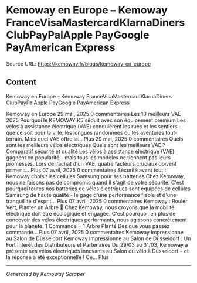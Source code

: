# Kemoway en Europe – Kemoway FranceVisaMastercardKlarnaDiners ClubPayPalApple PayGoogle PayAmerican Express

Source URL: https://kemoway.fr/blogs/kemoway-en-europe

## Content

Kemoway en Europe – Kemoway FranceVisaMastercardKlarnaDiners ClubPayPalApple PayGoogle PayAmerican Express

Kemoway en Europe 29 mai, 2025 0 commentaires Les 10 meilleurs VAE 2025 Pourquoi le KEMOWAY K5 séduit avec son équipement premium Les vélos à assistance électrique (VAE) conquièrent les rues et les sentiers – que ce soit pour la ville, les longues randonnées ou les aventures tout-terrain. Mais quel VAE offre la... Plus 29 mai, 2025 0 commentaires Quels sont les meilleurs vélos électriques Quels sont les meilleurs VAE ? Comparatif sécurité et qualité Les vélos à assistance électrique (VAE) gagnent en popularité – mais tous les modèles ne tiennent pas leurs promesses. Lors de l'achat d'un VAE, quatre facteurs cruciaux doivent primer :... Plus 07 avril, 2025 0 commentaires Sécurité avant tout : Kemoway choisit les cellules Samsung pour ses batteries Chez Kemoway, nous ne faisons pas de compromis quand il s'agit de votre sécurité. C'est pourquoi toutes nos batteries de vélos électriques sont équipées de cellules Samsung de haute qualité - le gage d'une performance fiable et d'une tranquillité d'esprit... Plus 07 avril, 2025 0 commentaires Kemoway : Rouler Vert, Planter un Arbre 🌱 Chez Kemoway, nous croyons que la mobilité électrique doit être écologique et engagée. C'est pourquoi, en plus de concevoir des vélos électriques performants, nous agissons concrètement pour la planète. 1 Commande = 1 Arbre Planté Dès que vous passez commande... Plus 07 avril, 2025 0 commentaires Kemoway Impressionne au Salon de Düsseldorf Kemoway Impressionne au Salon de Düsseldorf : Un Fort Intérêt des Distributeurs et Partenaires Du 29/03 au 31/03, Kemoway a présenté ses vélos électriques innovants au Salon du vélo à Düsseldorf – et la réponse a été exceptionnelle ! Ce... Plus

---
*Generated by Kemoway Scraper*
